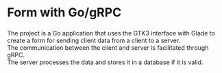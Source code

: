 # Form with Go/gRPC
###
The project is a Go application that uses the GTK3 interface with Glade to create a form for sending client data from a client to a server.  
The communication between the client and server is facilitated through gRPC.  
The server processes the data and stores it in a database if it is valid.
